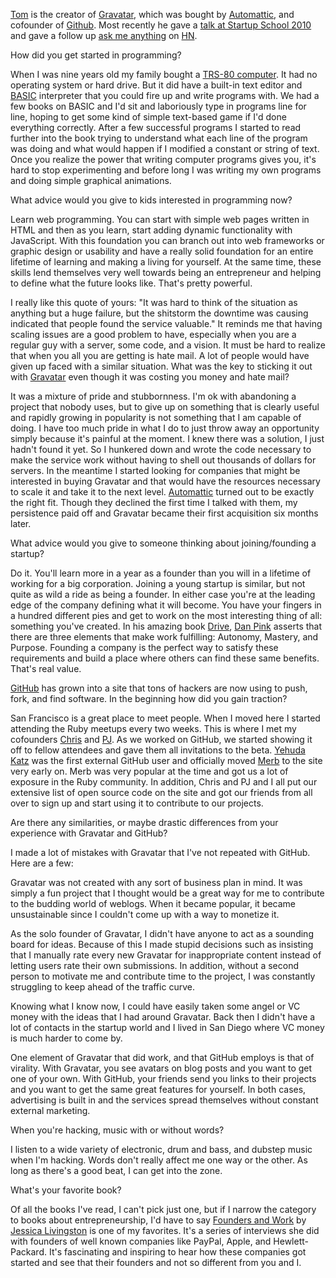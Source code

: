 <p class="interview-intro"><a href="http://github.com/mojombo">Tom</a> is the creator of <a href="http://www.gravatar.com/">Gravatar</a>, which was bought by <a href="http://automattic.com/">Automattic</a>, and cofounder of <a href="http://github.com">Github</a>. Most recently he gave a <a href="http://www.justin.tv/startupschool/b/272178966">talk at Startup School 2010</a> and gave a follow up <a href="http://news.ycombinator.com/item?id=1804443">ask me anything</a> on <a href="http://news.ycombinator.com">HN</a>.</p>
<p class="question">How did you get started in programming?</p>
<p class="answer">When I was nine years old my family bought a <a href="http://en.wikipedia.org/wiki/TRS-80">TRS-80 computer</a>. It had no operating system or hard drive. But it did have a built-in text editor and <a href="http://en.wikipedia.org/wiki/BASIC">BASIC</a> interpreter that you could fire up and write programs with. We had a few books on BASIC and I'd sit and laboriously type in programs line for line, hoping to get some kind of simple text-based game if I'd done everything correctly. After a few successful programs I started to read further into the book trying to understand what each line of the program was doing and what would happen if I modified a constant or string of text. Once you realize the power that writing computer programs gives you, it's hard to stop experimenting and before long I was writing my own programs and doing simple graphical animations.</p>

<p class="question">What advice would you give to kids interested in programming now?</p>
<p class="answer">Learn web programming. You can start with simple web pages written in HTML and then as you learn, start adding dynamic functionality with JavaScript. With this foundation you can branch out into web frameworks or graphic design or usability and have a really solid foundation for an entire lifetime of learning and making a living for yourself. At the same time, these skills lend themselves very well towards being an entrepreneur and helping to define what the future looks like. That's pretty powerful.</p>

<p class="question">I really like this quote of yours: "It was hard to think of the situation as anything but a huge failure, but the shitstorm the downtime was causing indicated that people found the service valuable." It reminds me that having scaling issues are a good problem to have, especially when you are a regular guy with a server, some code, and a vision. It must be hard to realize that when you all you are getting is hate mail. A lot of people would have given up faced with a similar situation. What was the key to sticking it out with <a href="http://www.gravatar.com/">Gravatar</a> even though it was costing you money and hate mail?</p>
<p class="answer">It was a mixture of pride and stubbornness. I'm ok with abandoning a project that nobody uses, but to give up on something that is clearly useful and rapidly growing in popularity is not something that I am capable of doing. I have too much pride in what I do to just throw away an opportunity simply because it's painful at the moment. I knew there was a solution, I just hadn't found it yet. So I hunkered down and wrote the code necessary to make the service work without having to shell out thousands of dollars for servers. In the meantime I started looking for companies that might be interested in buying Gravatar and that would have the resources necessary to scale it and take it to the next level. <a href="http://automattic.com/">Automattic</a> turned out to be exactly the right fit. Though they declined the first time I talked with them, my persistence paid off and Gravatar became their first acquisition six months later.</p>

<p class="question">What advice would you give to someone thinking about joining/founding a startup?</p>
<p class="answer">Do it. You'll learn more in a year as a founder than you will in a lifetime of working for a big corporation. Joining a young startup is similar, but not quite as wild a ride as being a founder. In either case you're at the leading edge of the company defining what it will become. You have your fingers in a hundred different pies and get to work on the most interesting thing of all: something you've created. In his amazing book <a href="http://www.amazon.com/gp/product/1594488843?ie=UTF8&tag=freeagentnati-20&linkCode=as2&camp=1789&creative=9325&creativeASIN=1594488843">Drive</a>, <a href="http://www.danpink.com/">Dan Pink</a> asserts that there are three elements that make work fulfilling: Autonomy, Mastery, and Purpose. Founding a company is the perfect way to satisfy these requirements and build a place where others can find these same benefits. That's real value.</p>

<p class="question"><a href="http://github.com">GitHub</a> has grown into a site that tons of hackers are now using to push, fork, and find software. In the beginning how did you gain traction?</p>
<p class="answer">San Francisco is a great place to meet people. When I moved here I started attending the Ruby meetups every two weeks. This is where I met my cofounders <a href="http://github.com/defunkt">Chris</a> and <a href="http://github.com/pjhyett">PJ</a>. As we worked on GitHub, we started showing it off to fellow attendees and gave them all invitations to the beta. <a href="http://yehudakatz.com/">Yehuda Katz</a> was the first external GitHub user and officially moved <a href="http://www.merbivore.com/">Merb</a> to the site very early on. Merb was very popular at the time and got us a lot of exposure in the Ruby community. In addition, Chris and PJ and I all put our extensive list of open source code on the site and got our friends from all over to sign up and start using it to contribute to our projects.</p>

<p class="question">Are there any similarities, or maybe drastic differences from your experience with Gravatar and GitHub?</p>
<p class="answer">I made a lot of mistakes with Gravatar that I've not repeated with GitHub. Here are a few:</p>
<p class="answer">Gravatar was not created with any sort of business plan in mind. It was simply a fun project that I thought would be a great way for me to contribute to the budding world of weblogs. When it became popular, it became unsustainable since I couldn't come up with a way to monetize it.</p>
<p class="answer">As the solo founder of Gravatar, I didn't have anyone to act as a sounding board for ideas. Because of this I made stupid decisions such as insisting that I manually rate every new Gravatar for inappropriate content instead of letting users rate their own submissions. In addition, without a second person to motivate me and contribute time to the project, I was constantly struggling to keep ahead of the traffic curve.</p>
<p class="answer">Knowing what I know now, I could have easily taken some angel or VC money with the ideas that I had around Gravatar. Back then I didn't have a lot of contacts in the startup world and I lived in San Diego where VC money is much harder to come by.</p>
<p class="answer">One element of Gravatar that did work, and that GitHub employs is that of virality. With Gravatar, you see avatars on blog posts and you want to get one of your own. With GitHub, your friends send you links to their projects and you want to get the same great features for yourself. In both cases, advertising is built in and the services spread themselves without constant external marketing.</p>

<p class="question">When you're hacking, music with or without words?</p>
<p class="answer">I listen to a wide variety of electronic, drum and bass, and dubstep music when I'm hacking. Words don't really affect me one way or the other. As long as there's a good beat, I can get into the zone.</p>

<p class="question">What's your favorite book?</p>
<p class="answer">Of all the books I've read, I can't pick just one, but if I narrow the category to books about entrepreneurship, I'd have to say <a href="http://www.foundersatwork.com/">Founders and Work</a> by <a href="http://www.foundersatwork.com/author.html">Jessica Livingston</a> is one of my favorites. It's a series of interviews she did with founders of well known companies like PayPal, Apple, and Hewlett-Packard. It's fascinating and inspiring to hear how these companies got started and see that their founders and not so different from you and I.</p>
